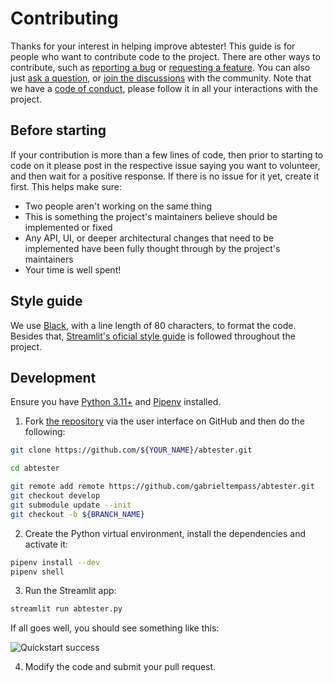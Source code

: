# Contributing

Thanks for your interest in helping improve abtester! This
guide is for people who want to contribute code to the project. There are other
ways to contribute, such as [reporting a bug](https://github.com/gabrieltempass/ab-tester/issues/new?title=Your%20bug%20report%20title%20here&body=Your%20bug%20report%20description%20here)
or [requesting a feature](https://github.com/gabrieltempass/abtester/discussions/categories/ideas).
You can also just [ask a question](https://github.com/gabrieltempass/abtester/discussions/categories/q-a),
or [join the discussions](https://github.com/gabrieltempass/abtester/discussions) with the community.
Note that we have a [code of conduct](https://github.com/gabrieltempass/abtester/discussions),
please follow it in all your interactions with the project.

## Before starting

If your contribution is more than a few lines of code, then prior to starting
to code on it please post in the respective issue saying you want to volunteer,
and then wait for a positive response. If there is no issue for it yet, create
it first. This helps make sure:

* Two people aren't working on the same thing
* This is something the project's maintainers believe should be implemented or
  fixed
* Any API, UI, or deeper architectural changes that need to be implemented have
  been fully thought through by the project's maintainers
* Your time is well spent!

## Style guide

We use [Black](https://black.vercel.app/?version=stable&state=_Td6WFoAAATm1rRGAgAhARYAAAB0L-Wj4ARsAnNdAD2IimZxl1N_WlkPinBFoXIfdFTaTVkGVeHShArYj9yPlDvwBA7LhGo8BvRQqDilPtgsfdKl-ha7EFp0Ma6lY_06IceKiVsJ3BpoICJM9wU1VJLD7l3qd5xTmo78LqThf9uibGWcWCD16LBOn0JK8rhhx_Gf2ClySDJtvm7zQJ1Z-Ipmv9D7I_zhjztfi2UTVsJp7917XToHBm2EoNZqyE8homtGskFIiif5EZthHQvvOj8S2gJx8_t_UpWp1ScpIsD_Xq83LX-B956I_EBIeNoGwZZPFC5zAIoMeiaC1jU-sdOHVucLJM_x-jkzMvK8Utdfvp9MMvKyTfb_BZoe0-FAc2ZVlXEpwYgJVAGdCXv3lQT4bpTXyBwDrDVrUeJDivSSwOvT8tlnuMrXoD1Sk2NZB5SHyNmZsfyAEqLALbUnhkX8hbt5U2yNQRDf1LQhuUIOii6k6H9wnDNRnBiQHUfzKfW1CLiThnuVFjlCxQhJ60u67n3EK38XxHkQdOocJXpBNO51E4-f9z2hj0EDTu_ScuqOiC9cI8qJ4grSZIOnnQLv9WPvmCzx5zib3JacesIxMVvZNQiljq_gL7udm1yeXQjENOrBWbfBEkv1P4izWeAysoJgZUhtZFwKFdoCGt2TXe3xQ-wVZFS5KoMPhGFDZGPKzpK15caQOnWobOHLKaL8eFA-qI44qZrMQ7sSLn04bYeenNR2Vxz7hvK0lJhkgKrpVfUnZrtF-e-ubeeUCThWus4jZbKlFBe2Kroz90Elij_UZBMFCcFo0CfIm75UxzLdMMp-XXRCzahizn0Ex32wRFDOpjVE9rszhHWIRPMyyAAArN1JGAnzo0EAAY8F7QgAAP01Vc6xxGf7AgAAAAAEWVo=),
with a line length of 80 characters, to format the code. Besides that,
[Streamlit's oficial style guide](https://github.com/streamlit/streamlit/wiki/Style-Guide)
is followed throughout the project. 

## Development

Ensure you have [Python 3.11+](https://www.python.org/downloads/) and
[Pipenv](https://pipenv.pypa.io/en/latest/installation.html) installed.

1. Fork [the repository](https://github.com/gabrieltempass/abtester)
via the user interface on GitHub and then do the following:

``` bash
git clone https://github.com/${YOUR_NAME}/abtester.git
```

``` bash
cd abtester
```

``` bash
git remote add remote https://github.com/gabrieltempass/abtester.git
git checkout develop
git submodule update --init
git checkout -b ${BRANCH_NAME}
```

2. Create the Python virtual environment, install the dependencies and activate it:

``` bash
pipenv install --dev
pipenv shell
```

3. Run the Streamlit app:
``` bash
streamlit run abtester.py
```

If all goes well, you should see something like this:

![Quickstart success](https://github.com/gabrieltempass/abtester/raw/main/images/development.png)

4. Modify the code and submit your pull request.

